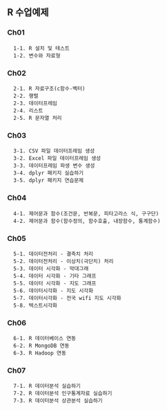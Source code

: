 ## R 수업예제
### Ch01
```
  1-1. R 설치 및 테스트
  1-2. 변수와 자료형
```

### Ch02
```
  2-1. R 자료구조(c함수-벡터)
  2-2. 행렬
  2-3. 데이터프레임
  2-4. 리스트
  2-5. R 문자열 처리
```

### Ch03
```
  3-1. CSV 파일 데이터프레임 생성
  3-2. Excel 파일 데이터프레임 생성
  3-3. 데이터프레임 파생 변수 생성
  3-4. dplyr 패키지 실습하기
  3-5. dplyr 패키지 연습문제
```

### Ch04
```
  4-1. 제어문과 함수(조건문, 반복문, 피타고라스 식, 구구단)
  4-2. 제어문과 함수(함수정의, 함수호출, 내장함수, 통계함수)
```

### Ch05
```
  5-1. 데이터전처리 - 결측치 처리
  5-2. 데이터전처리 - 이상치(극단치) 처리
  5-3. 데이터 시각화 - 막대그래
  5-4. 데이터 시각화 - 기타 그래프
  5-5. 데이터 시각화 - 지도 그래프
  5-6. 데이터시각화 - 지도 시각화
  5-7. 데이터시각화 - 전국 wifi 지도 시각화
  5-8. 텍스트시각화
```

### Ch06
```
  6-1. R 데이터베이스 연동
  6-2. R MongoDB 연동
  6-3. R Hadoop 연동
```

### Ch07
```
  7-1. R 데이터분석 실습하기
  7-2. R 데이터분석 인구통계자료 실습하기
  7-3. R 데이터분석 상관분석 실습하기
```
